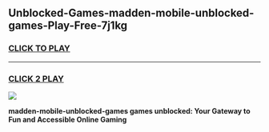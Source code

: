 
## Unblocked-Games-madden-mobile-unblocked-games-Play-Free-7j1kg
<h3>
<a href="https://premium76.site?title=madden-mobile-unblocked-games&ref=19M">CLICK TO PLAY</a></h3>
<hr>

<h3>
<a href="https://premium76.site?title=madden-mobile-unblocked-games&ref=19M">CLICK 2 PLAY</a>
  
</h3>

<a href="https://premium76.site?title=madden-mobile-unblocked-games&ref=19M"><img src="https://clearcache.store/games.png"></a>


**madden-mobile-unblocked-games games unblocked: Your Gateway to Fun and Accessible Online Gaming**
